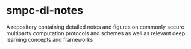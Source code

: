 # smpc-dl-notes
A repository containing detailed notes and figures on commonly secure multiparty computation protocols and schemes as well as relevant deep learning concepts and frameworks
